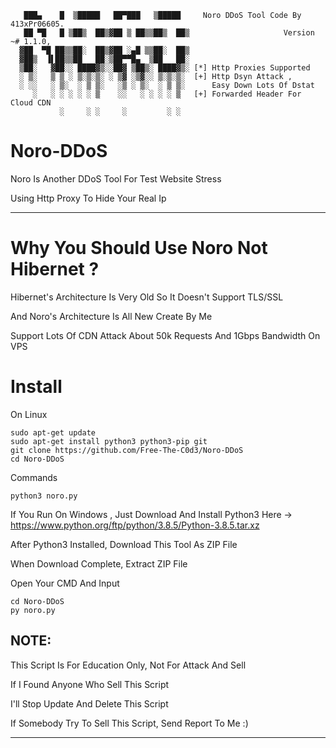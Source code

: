        ███▄    █  ▒█████   ██▀███   ▒█████     Noro DDoS Tool Code By 413xPr06605.
       ██ ▀█   █ ▒██▒  ██▒▓██ ▒ ██▒▒██▒  ██▒                     Version ~# 1.1.0,
      ▓██  ▀█ ██▒▒██░  ██▒▓██ ░▄█ ▒▒██░  ██▒ 
      ▓██▒  ▐▌██▒▒██   ██░▒██▀▀█▄  ▒██   ██░ 
      ▒██░   ▓██░░ ████▓▒░░██▓ ▒██▒░ ████▓▒░ [*] Http Proxies Supported
      ░ ▒░   ▒ ▒ ░ ▒░▒░▒░ ░ ▒▓ ░▒▓░░ ▒░▒░▒░  [+] Http Dsyn Attack ,
      ░ ░░   ░ ▒░  ░ ▒ ▒░   ░▒ ░ ▒░  ░ ▒ ▒░      Easy Down Lots Of Dstat
         ░   ░ ░ ░ ░ ░ ▒    ░░   ░ ░ ░ ░ ▒   [+] Forwarded Header For Cloud CDN
               ░     ░ ░     ░         ░ ░  
    

# Noro-DDoS

Noro Is Another DDoS Tool For Test Website Stress

Using Http Proxy To Hide Your Real Ip 

----------------------------------------------------------------------------------------------

# Why You Should Use Noro Not Hibernet ?

Hibernet's Architecture Is Very Old
So It Doesn't Support TLS/SSL 

And Noro's Architecture Is All New Create By Me

Support Lots Of CDN Attack
About 50k Requests And 1Gbps Bandwidth On VPS

# Install 
On Linux
```
sudo apt-get update
sudo apt-get install python3 python3-pip git
git clone https://github.com/Free-The-C0d3/Noro-DDoS
cd Noro-DDoS
```
Commands
```
python3 noro.py
```

If You Run On Windows , Just Download And Install Python3 Here -> https://www.python.org/ftp/python/3.8.5/Python-3.8.5.tar.xz

After Python3 Installed, Download This Tool As ZIP File

When Download Complete, Extract ZIP File 

Open Your CMD And Input
```
cd Noro-DDoS
py noro.py
```

NOTE: 
--------------------------------------------------------------
This Script Is For Education Only,
Not For Attack And Sell

If I Found Anyone Who Sell This Script

I'll Stop Update And Delete This Script

If Somebody Try To Sell This Script, Send Report To Me  :)

-----------------------------------------------------------------
